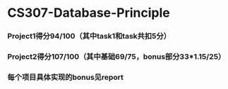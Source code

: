 # CS307-Database-Principle
### Project1得分94/100（其中task1和task共扣5分）
### Project2得分107/100（其中基础69/75，bonus部分33*1.15/25）
### 每个项目具体实现的bonus见report
